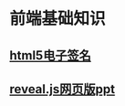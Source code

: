 # 前端基础知识
## [html5电子签名](/accumulate/signature.html)
## [reveal.js网页版ppt](/accumulate/Webversion.html)